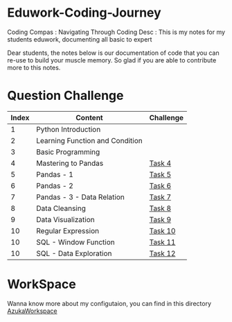 # Eduwork-Coding-Journey
Coding Compas : Navigating Through Coding
Desc : This is my notes for my students eduwork, documenting all basic to expert

Dear students, the notes below is our documentation of code that you can re-use to build your muscle memory. So glad if you are able to contribute more to this notes.

# Question Challenge

| Index | Content                         | Challenge                   |
|-------|---------------------------------|-----------------------------|
| 1     | Python Introduction             |                             |
| 2     | Learning Function and Condition |                             |
| 3     | Basic Programming               |                             |
| 4     | Mastering to Pandas             | [Task 4](notes/task_4.md)   |
| 5     | Pandas - 1                      | [Task 5](notes/task_5.md)   |
| 6     | Pandas - 2                      | [Task 6](notes/task_6.md)   |
| 7     | Pandas - 3 - Data Relation      | [Task 7](notes/task_7.md)   |
| 8     | Data Cleansing                  | [Task 8](notes/task_8.md)   |
| 9     | Data Visualization              | [Task 9](notes/task_9.md)   |
| 10    | Regular Expression              | [Task 10](notes/task_10.md) |
| 10    | SQL - Window Function           | [Task 11](notes/task_11.md) |
| 10    | SQL - Data Exploration          | [Task 12](notes/task_12.md) |


# WorkSpace

Wanna know more about my configutaion, you can find in this directory [AzukaWorkspace](https://github.com/azuka31/AzukaWorkspace)
